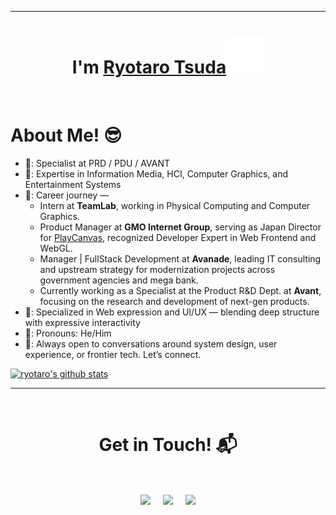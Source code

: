 <hr>
<h1 align="center">I'm <a href="https://github.com/ryotarotsuda-avantcorp">Ryotaro Tsuda<a><img src="https://github.com/Kathryn-Jie/Kathryn-Jie/blob/main/wave.gif" width="60px"/></h1>
<Br>
<h1>About Me! 😎</h1>

 - 🏢: Specialist at PRD / PDU / AVANT
 - 🧠: Expertise in Information Media, HCI, Computer Graphics, and Entertainment Systems
 - 💼: Career journey —
   - Intern at **TeamLab**, working in Physical Computing and Computer Graphics.
   - Product Manager at **GMO Internet Group**, serving as Japan Director for [PlayCanvas](https://github.com/playcanvas), recognized Developer Expert in Web Frontend and WebGL.
   - Manager | FullStack Development at **Avanade**, leading IT consulting and upstream strategy for modernization projects across government agencies and mega bank.
   - Currently working as a Specialist at the Product R&D Dept. at **Avant**, focusing on the research and development of next-gen products.
 - 🎨: Specialized in Web expression and UI/UX — blending deep structure with expressive interactivity
 - 💬: Pronouns: He/Him
 - 🚀: Always open to conversations around system design, user experience, or frontier tech. Let’s connect.

[![ryotaro's github stats](https://github-readme-stats.vercel.app/api?username=ryotarotsuda-avantcorp&show_icons=true&theme=merko)](https://github.com/ryotarotsuda-avantcorp/github-readme-stats)
  
<hr>
<Br>
<h1 align="center">Get in Touch! 📬</h1>
<Br>
<p align="center">
<a href="https://www.linkedin.com/in/utautattaro" target="blank"><img align="center" src="https://img.shields.io/badge/Ryotaro Tsuda-0077B5?style=for-the-badge&logo=linkedin&logoColor=white" /></a> &nbsp;&nbsp;&nbsp;  <a href="mailto:ryotaro.tsuda@avantcorp.com" target="blank"><img align="center" src="https://img.shields.io/badge/ryotaro.tsuda@avantcorp.com-D14836?style=for-the-badge&logo=gmail&logoColor=white" /></a>    &nbsp;&nbsp;&nbsp;       <a href="https://www.github.com/utautattaro" target="blank"><img align="center" src="https://img.shields.io/badge/utautattaro-100000?style=for-the-badge&logo=github&logoColor=white" /></a>
</p>
